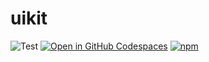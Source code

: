 # uikit
![Test](https://github.com/maksimr/uikit/workflows/Test/badge.svg)
[![Open in GitHub Codespaces](https://github.com/codespaces/badge.svg)](https://codespaces.new/maksimr/uikit?quickstart=1)
[![npm](https://img.shields.io/npm/v/@maksimr/uikit)](https://www.npmjs.com/package/@maksimr/uikit)
